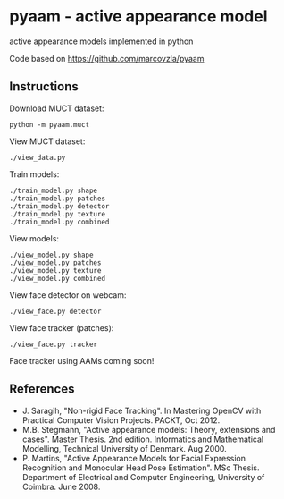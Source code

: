 # pyaam - active appearance model

active appearance models implemented in python

Code based on https://github.com/marcovzla/pyaam

## Instructions

Download MUCT dataset:

    python -m pyaam.muct

View MUCT dataset:

    ./view_data.py

Train models:

    ./train_model.py shape
    ./train_model.py patches
    ./train_model.py detector
    ./train_model.py texture
    ./train_model.py combined

View models:

    ./view_model.py shape
    ./view_model.py patches
    ./view_model.py texture
    ./view_model.py combined

View face detector on webcam:

    ./view_face.py detector

View face tracker (patches):

    ./view_face.py tracker

Face tracker using AAMs coming soon!

## References

- J. Saragih, "Non-rigid Face Tracking". In Mastering OpenCV with Practical Computer Vision Projects. PACKT, Oct 2012.
- M.B. Stegmann, "Active appearance models: Theory, extensions and cases". Master Thesis. 2nd edition. Informatics and Mathematical Modelling, Technical University of Denmark. Aug 2000.
- P. Martins, "Active Appearance Models for Facial Expression Recognition and Monocular Head Pose Estimation". MSc Thesis. Department of Electrical and Computer Engineering, University of Coimbra. June 2008.
